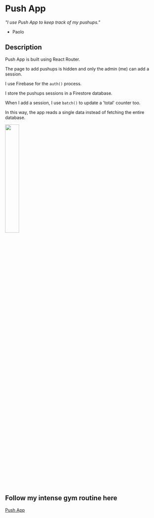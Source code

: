 # Push App

*"I use Push App to keep track of my pushups."*

- Paolo

## Description

Push App is built using React Router. 

The page to add pushups is hidden and only the admin (me) can add a session. 

I use Firebase for the `auth()` process.

I store the pushups sessions in a Firestore database.

When I add a session, I use `batch()` to update a 'total' counter too.

In this way, the app reads a single data instead of fetching the entire database.

<img src="https://i.imgur.com/3hMvnwr.gif" width="30%" height="30%" />

## Follow my intense gym routine here

[Push App](https://paologiraudi.github.io/push-app/#/)
